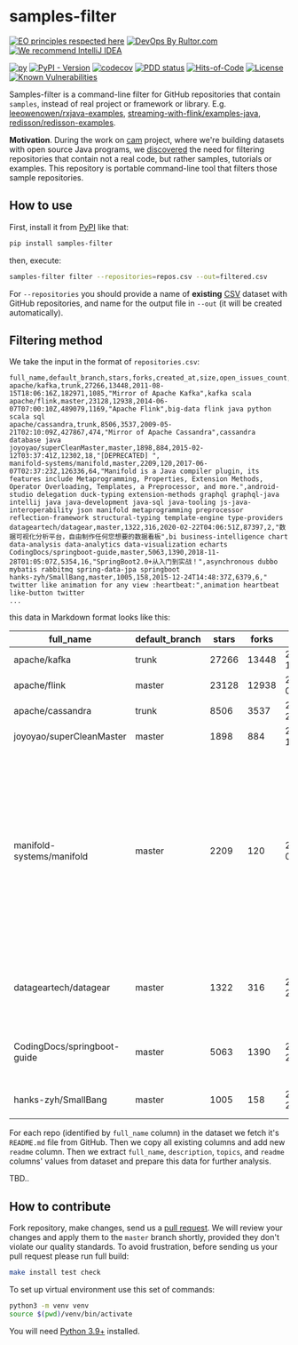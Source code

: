 # samples-filter

[![EO principles respected here](https://www.elegantobjects.org/badge.svg)](https://www.elegantobjects.org)
[![DevOps By Rultor.com](http://www.rultor.com/b/h1alexbel/samples-filter)](http://www.rultor.com/p/h1alexbel/samples-filter)
[![We recommend IntelliJ IDEA](https://www.elegantobjects.org/intellij-idea.svg)](https://www.jetbrains.com/idea/)

[![py](https://github.com/h1alexbel/samples-filter/actions/workflows/py.yml/badge.svg)](https://github.com/h1alexbel/samples-filter/actions/workflows/py.yml)
[![PyPI - Version](https://img.shields.io/pypi/v/samples-filter)](https://pypi.org/project/samples-filter)
[![codecov](https://codecov.io/gh/h1alexbel/samples-filter/graph/badge.svg?token=lVkWRVIqfE)](https://codecov.io/gh/h1alexbel/samples-filter)
[![PDD status](http://www.0pdd.com/svg?name=h1alexbel/samples-filter)](http://www.0pdd.com/p?name=h1alexbel/samples-filter)
[![Hits-of-Code](https://hitsofcode.com/github/h1alexbel/samples-filter)](https://hitsofcode.com/view/github/h1alexbel/samples-filter)
[![License](https://img.shields.io/badge/license-MIT-green.svg)](https://github.com/h1alexbel/samples-filter/blob/master/LICENSE.txt)
[![Known Vulnerabilities](https://snyk.io/test/github/h1alexbel/samples-filter/badge.svg)](https://snyk.io/test/github/h1alexbel/samples-filter)

Samples-filter is a command-line filter
for GitHub repositories that contain `samples`,
instead of real project or framework or library.
E.g. [leeowenowen/rxjava-examples](https://github.com/leeowenowen/rxjava-examples),
[streaming-with-flink/examples-java](https://github.com/streaming-with-flink/examples-java),
[redisson/redisson-examples](https://github.com/redisson/redisson-examples).

**Motivation**. During the work on [cam](https://github.com/yegor256/cam) project,
where we're building datasets with open source Java programs,
we [discovered](https://github.com/yegor256/cam/issues/227)
the need for filtering repositories that contain
not a real code, but rather samples, tutorials or examples.
This repository is portable command-line tool that filters those
sample repositories.

## How to use

First, install it from [PyPI](https://pypi.org/project/samples-filter) like that:

```bash
pip install samples-filter
```

then, execute:

```bash
samples-filter filter --repositories=repos.csv --out=filtered.csv
```

For `--repositories` you should provide a name of **existing** [CSV](https://en.wikipedia.org/wiki/Comma-separated_values)
dataset with GitHub repositories, and name for the output file in `--out`
(it will be created automatically).

## Filtering method

We take the input in the format of `repositories.csv`:

```csv
full_name,default_branch,stars,forks,created_at,size,open_issues_count,description,topics
apache/kafka,trunk,27266,13448,2011-08-15T18:06:16Z,182971,1085,"Mirror of Apache Kafka",kafka scala
apache/flink,master,23128,12938,2014-06-07T07:00:10Z,489079,1169,"Apache Flink",big-data flink java python scala sql
apache/cassandra,trunk,8506,3537,2009-05-21T02:10:09Z,427867,474,"Mirror of Apache Cassandra",cassandra database java
joyoyao/superCleanMaster,master,1898,884,2015-02-12T03:37:41Z,12302,18,"[DEPRECATED] ",
manifold-systems/manifold,master,2209,120,2017-06-07T02:37:23Z,126336,64,"Manifold is a Java compiler plugin, its features include Metaprogramming, Properties, Extension Methods, Operator Overloading, Templates, a Preprocessor, and more.",android-studio delegation duck-typing extension-methods graphql graphql-java intellij java java-development java-sql java-tooling js-java-interoperability json manifold metaprogramming preprocessor reflection-framework structural-typing template-engine type-providers
datageartech/datagear,master,1322,316,2020-02-22T04:06:51Z,87397,2,"数据可视化分析平台，自由制作任何您想要的数据看板",bi business-intelligence chart data-analysis data-analytics data-visualization echarts
CodingDocs/springboot-guide,master,5063,1390,2018-11-28T01:05:07Z,5354,16,"SpringBoot2.0+从入门到实战！",asynchronous dubbo mybatis rabbitmq spring-data-jpa springboot
hanks-zyh/SmallBang,master,1005,158,2015-12-24T14:48:37Z,6379,6,"  twitter like animation for any view :heartbeat:",animation heartbeat like-button twitter
...
```

this data in Markdown format looks like this:

| full_name                   | default_branch | stars | forks | created_at           | size   | open_issues_count | description                                                                                                                                                         | topics                                                                                                                                                                                                                                                                      |
|-----------------------------|----------------|-------|-------|----------------------|--------|-------------------|---------------------------------------------------------------------------------------------------------------------------------------------------------------------|-----------------------------------------------------------------------------------------------------------------------------------------------------------------------------------------------------------------------------------------------------------------------------|
| apache/kafka                | trunk          | 27266 | 13448 | 2011-08-15T18:06:16Z | 182971 | 1085              | Mirror of Apache Kafka                                                                                                                                              | kafka scala                                                                                                                                                                                                                                                                 |
| apache/flink                | master         | 23128 | 12938 | 2014-06-07T07:00:10Z | 489079 | 1169              | Apache Flink                                                                                                                                                        | big-data flink java python scala sql                                                                                                                                                                                                                                        |
| apache/cassandra            | trunk          | 8506  | 3537  | 2009-05-21T02:10:09Z | 427867 | 474               | Mirror of Apache Cassandra                                                                                                                                          | cassandra database java                                                                                                                                                                                                                                                     |
| joyoyao/superCleanMaster    | master         | 1898  | 884   | 2015-02-12T03:37:41Z | 12302  | 18                | [DEPRECATED]                                                                                                                                                        |                                                                                                                                                                                                                                                                             |
| manifold-systems/manifold   | master         | 2209  | 120   | 2017-06-07T02:37:23Z | 126336 | 64                | Manifold is a Java compiler plugin, its features include Metaprogramming, Properties, Extension Methods, Operator Overloading, Templates, a Preprocessor, and more. | android-studio delegation duck-typing extension-methods graphql graphql-java intellij java java-development java-sql java-tooling js-java-interoperability json manifold metaprogramming preprocessor reflection-framework structural-typing template-engine type-providers |
| datageartech/datagear       | master         | 1322  | 316   | 2020-02-22T04:06:51Z | 87397  | 2                 | 数据可视化分析平台，自由制作任何您想要的数据看板                                                                                                                                            | bi business-intelligence chart data-analysis data-analytics data-visualization echarts                                                                                                                                                                                      |
| CodingDocs/springboot-guide | master         | 5063  | 1390  | 2018-11-28T01:05:07Z | 5354   | 16                | SpringBoot2.0+从入门到实战！                                                                                                                                               | asynchronous dubbo mybatis rabbitmq spring-data-jpa springboot                                                                                                                                                                                                              |
| hanks-zyh/SmallBang         | master         | 1005  | 158   | 2015-12-24T14:48:37Z | 6379   | 6                 | twitter like animation for any view :heartbeat:                                                                                                                     | animation heartbeat like-button twitter                                                                                                                                                                                                                                     |

For each repo (identified by `full_name` column) in the dataset we fetch it's
`README.md` file from GitHub. Then we copy all existing columns and add
new `readme` column. Then we extract `full_name`, `description`,
`topics`, and `readme` columns' values from dataset and prepare this data
for further analysis.

TBD..

## How to contribute

Fork repository, make changes, send us a [pull request](https://www.yegor256.com/2014/04/15/github-guidelines.html).
We will review your changes and apply them to the `master` branch shortly,
provided they don't violate our quality standards. To avoid frustration,
before sending us your pull request please run full build:

```bash
make install test check
```

To set up virtual environment use this set of commands:

```bash
python3 -m venv venv
source $(pwd)/venv/bin/activate
```

You will need [Python 3.9+](https://www.python.org/downloads/release/python-390)
installed.
